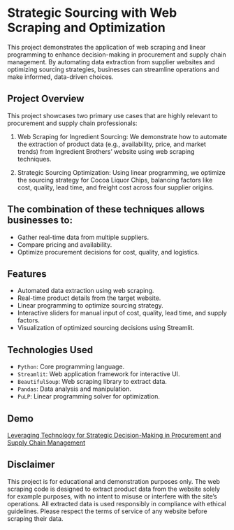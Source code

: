 # Strategic Sourcing with Web Scraping and Optimization

This project demonstrates the application of web scraping and linear programming to enhance decision-making in procurement and supply chain management. By automating data extraction from supplier websites and optimizing sourcing strategies, businesses can streamline operations and make informed, data-driven choices.

## Project Overview

This project showcases two primary use cases that are highly relevant to procurement and supply chain professionals:

1. Web Scraping for Ingredient Sourcing: We demonstrate how to automate the extraction of product data (e.g., availability, price, and market trends) from Ingredient Brothers’ website using web scraping techniques.

2. Strategic Sourcing Optimization: Using linear programming, we optimize the sourcing strategy for Cocoa Liquor Chips, balancing factors like cost, quality, lead time, and freight cost across four supplier origins.

## The combination of these techniques allows businesses to:

- Gather real-time data from multiple suppliers.
- Compare pricing and availability.
- Optimize procurement decisions for cost, quality, and logistics.

## Features

- Automated data extraction using web scraping.
- Real-time product details from the target website.
- Linear programming to optimize sourcing strategy.
- Interactive sliders for manual input of cost, quality, lead time, and supply factors.
- Visualization of optimized sourcing decisions using Streamlit.

## Technologies Used

- `Python`: Core programming language.
- `Streamlit`: Web application framework for interactive UI.
- `BeautifulSoup`: Web scraping library to extract data.
- `Pandas`: Data analysis and manipulation.
- `PuLP`: Linear programming solver for optimization.

## Demo

[Leveraging Technology for Strategic Decision-Making in Procurement and Supply Chain Management](https://strategic-sourcing-with-web-scraping-and-optimization.streamlit.app/)

## Disclaimer

This project is for educational and demonstration purposes only. The web scraping code is designed to extract product data from the website solely for example purposes, with no intent to misuse or interfere with the site’s operations. All extracted data is used responsibly in compliance with ethical guidelines. Please respect the terms of service of any website before scraping their data.
